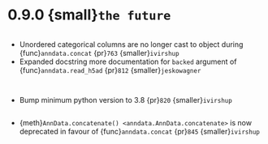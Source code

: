 # 0.9.0 {small}`the future`

```{rubric} Features
```

- Unordered categorical columns are no longer cast to object during {func}`anndata.concat` {pr}`763` {smaller}`ivirshup`
- Expanded docstring more documentation for `backed` argument of {func}`anndata.read_h5ad` {pr}`812` {smaller}`jeskowagner`

```{rubric} Bug fixes
```

```{rubric} Updates
```

- Bump minimum python version to 3.8 {pr}`820` {smaller}`ivirshup`

```{rubric} Deprecations
```

- {meth}`AnnData.concatenate() <anndata.AnnData.concatenate>` is now deprecated in favour of {func}`anndata.concat` {pr}`845` {smaller}`ivirshup`
